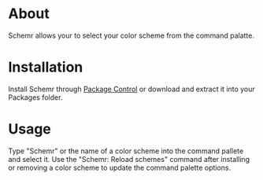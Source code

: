 # About
Schemr allows your to select your color scheme from the command palatte.

# Installation
Install Schemr through [Package Control](http://wbond.net/sublime_packages/package_control) or download and extract it into your Packages folder.

# Usage
Type "Schemr" or the name of a color scheme into the command pallete and select it.
Use the "Schemr: Reload schemes" command after installing or removing a color scheme to update the command palette options.
